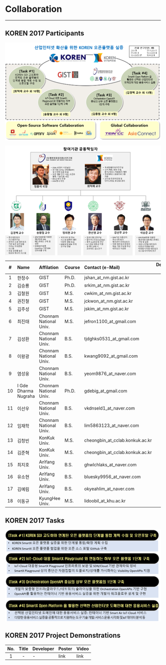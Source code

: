 # Collaboration
--------------------------------------

## KOREN 2017 Participants

![](https://github.com/KOREN-Platform/Collaboration/blob/master/Images/teams.png)

![](https://github.com/KOREN-Platform/Collaboration/blob/master/Images/teams2.png)
  
|#|Name|Affilation|Course|Contact (e-Mail)|Developed S/W|
|:---:|:-----|:--------|:-----|:--------|:---:|
|1|한정수|GIST|Ph.D.|jshan_at_nm.gist.ac.kr|-|
|2|김승룡|GIST|Ph.D.|srkim_at_nm.gist.ac.kr|-|
|3|김철원|GIST|M.S.|cwkim_at_nm.gist.ac.kr|-|
|4|권진철|GIST|M.S.|jckwon_at_nm.gist.ac.kr|-|
|5|김주성|GIST|M.S.|jskim_at_nm.gist.ac.kr|-|
|6|최진태|Chonnam National Univ.|M.S.|jefron1100_at_gmail.com|-|
|7|김성환|Chonnam National Univ.|B.S.|tjdghks0531_at_gmail.com|-|
|8|이왕광|Chonnam National Univ.|B.S.|kwang9092_at_gmail.com|-|
|9|염성웅|Chonnam National Univ.|B.S.|yeom9876_at_naver.com|-|
|10|I Gde Dharma Nugraha|Chonnam National Univ.|Ph.D.|gdebig_at_gmail.com|-|
|11|이선우|Chonnam National Univ.|B.S.|vkdnseld1_at_naver.com|-|
|12|임재학|Chonnam National Univ.|B.S.|lim5863123_at_naver.com|-|
|13|김청빈|KonKuk Univ.|M.S.|cheongbin_at_cclab.konkuk.ac.kr|-|
|14|김준혁|KonKuk Univ.|M.S.|cheongbin_at_cclab.konkuk.ac.kr|-|
|15|최지호|AnYang Univ.|B.S.|ghwlchlaks_at_naver.com|-|
|16|유소현|AnYang Univ.|B.S.|bluesky9956_at_naver.com|-|
|17|김예림|AnYang Univ.|B.S.|okyeahlim_at_naver.com|-|
|18|이동규|KyungHee Univ.|M.S.|lidoobil_at_khu.ac.kr|-|

## KOREN 2017 Tasks
![](https://github.com/KOREN-Platform/Collaboration/blob/master/Images/tasks.png)

## KOREN 2017 Project Demonstrations
  
|No.|Title   |Developer|Poster|Video|
|:---:|:------:|:-----|:-----|:-----|
|1|-|-|link|link|

